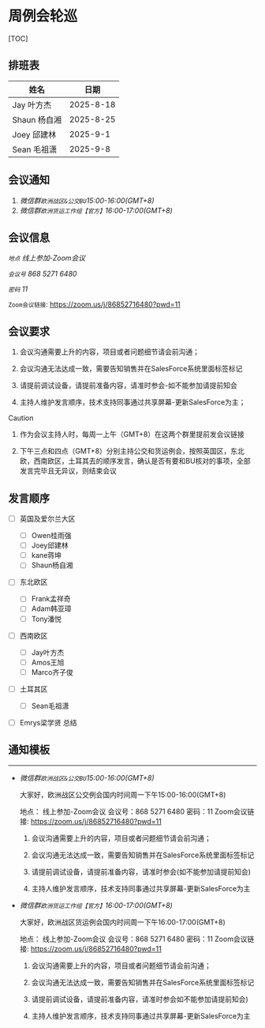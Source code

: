 

# 周例会轮巡

[TOC]

## 排班表

| 姓名         | 日期      |
| ------------ | --------- |
| Jay 叶方杰   | 2025-8-18 |
| Shaun 杨自湘 | 2025-8-25 |
| Joey 邱建林  | 2025-9-1  |
| Sean 毛祖潇  | 2025-9-8  |



## 会议通知

1. *微信群`欧洲战区&公交BU`15:00-16:00(GMT+8)*
2. *微信群`欧洲货运工作组【官方】`16:00-17:00(GMT+8)*

## 会议信息

*`地点` 线上参加-Zoom会议*

*`会议号` 868 5271 6480*

*`密码` 11*

`Zoom会议链接`: https://zoom.us/j/86852716480?pwd=11

## 会议要求

1. 会议沟通需要上升的内容，项目或者问题细节请会前沟通；

2. 会议沟通无法达成一致，需要告知销售并在SalesForce系统里面标签标记

3. 请提前调试设备，请提前准备内容，请准时参会-如不能参加请提前知会

4. 主持人维护发言顺序，技术支持同事通过共享屏幕-更新SalesForce为主；

> [!CAUTION]
>
> 1. 作为会议主持人时，每周一上午（GMT+8）在这两个群里提前发会议链接
>
> 2. 下午三点和四点（GMT+8）分别主持公交和货运例会，按照英国区，东北欧，西南欧区，土耳其去的顺序发言，确认是否有要和BU核对的事项，全部发言完毕且无异议，则结束会议

## 发言顺序

- [ ] 英国及爱尔兰大区
  - [ ] Owen桂雨强
  - [ ] Joey邱建林
  - [ ] kane蒋坤
  - [ ] Shaun杨自湘
- [ ] 东北欧区
  - [ ] Frank孟祥奇
  - [ ] Adam韩亚璋
  - [ ] Tony潘悦
- [ ] 西南欧区
  - [ ] Jay叶方杰
  - [ ] Amos王旭
  - [ ] Marco齐子俊
- [ ] 土耳其区
  - [ ] Sean毛祖潇
- [ ] Emrys梁学贤 总结



## 通知模板

---

- *微信群`欧洲战区&公交BU`15:00-16:00(GMT+8)*

  大家好，欧洲战区公交例会国内时间周一下午15:00-16:00(GMT+8)

  地点： 线上参加-Zoom会议
  会议号：868 5271 6480
  密码：11
  Zoom会议链接: https://zoom.us/j/86852716480?pwd=11
  
  1. 会议沟通需要上升的内容，项目或者问题细节请会前沟通；
  
  2. 会议沟通无法达成一致，需要告知销售并在SalesForce系统里面标签标记
  
  3. 请提前调试设备，请提前准备内容，请准时参会(如不能参加请提前知会)

  4. 主持人维护发言顺序，技术支持同事通过共享屏幕-更新SalesForce为主
- *微信群`欧洲货运工作组【官方】`16:00-17:00(GMT+8)*

  大家好，欧洲战区货运例会国内时间周一下午16:00-17:00(GMT+8)
  
  地点： 线上参加-Zoom会议
  会议号：868 5271 6480
  密码：11
  Zoom会议链接: https://zoom.us/j/86852716480?pwd=11
  
  1. 会议沟通需要上升的内容，项目或者问题细节请会前沟通；
  
  2. 会议沟通无法达成一致，需要告知销售并在SalesForce系统里面标签标记
  
  3. 请提前调试设备，请提前准备内容，请准时参会如不能参加请提前知会)
  
  4. 主持人维护发言顺序，技术支持同事通过共享屏幕-更新SalesForce为主
